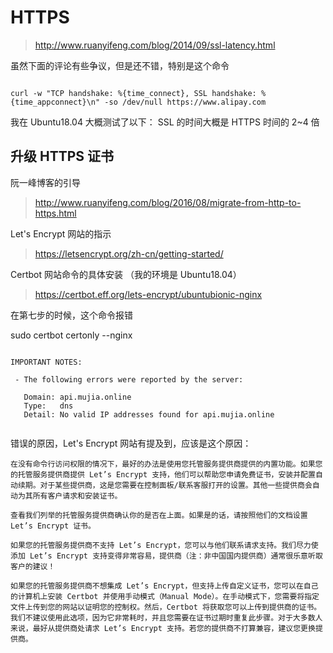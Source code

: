 # HTTPS

> http://www.ruanyifeng.com/blog/2014/09/ssl-latency.html

虽然下面的评论有些争议，但是还不错，特别是这个命令

```

curl -w "TCP handshake: %{time_connect}, SSL handshake: %{time_appconnect}\n" -so /dev/null https://www.alipay.com

```

我在 Ubuntu18.04 大概测试了以下： SSL 的时间大概是 HTTPS 时间的 2~4 倍
 

## 升级 HTTPS 证书

阮一峰博客的引导
> http://www.ruanyifeng.com/blog/2016/08/migrate-from-http-to-https.html

Let's Encrypt 网站的指示
> https://letsencrypt.org/zh-cn/getting-started/

Certbot 网站命令的具体安装 （我的环境是 Ubuntu18.04）
> https://certbot.eff.org/lets-encrypt/ubuntubionic-nginx


在第七步的时候，这个命令报错

sudo certbot certonly --nginx


```

IMPORTANT NOTES:

 - The following errors were reported by the server:

   Domain: api.mujia.online
   Type:   dns
   Detail: No valid IP addresses found for api.mujia.online


```


错误的原因，Let's Encrypt 网站有提及到，应该是这个原因：

```
在没有命令行访问权限的情况下，最好的办法是使用您托管服务提供商提供的内置功能。如果您的托管服务提供商提供 Let’s Encrypt 支持，他们可以帮助您申请免费证书，安装并配置自动续期。对于某些提供商，这是您需要在控制面板/联系客服打开的设置。其他一些提供商会自动为其所有客户请求和安装证书。

查看我们列举的托管服务提供商确认你的是否在上面。如果是的话，请按照他们的文档设置 Let’s Encrypt 证书。

如果您的托管服务提供商不支持 Let’s Encrypt，您可以与他们联系请求支持。我们尽力使添加 Let’s Encrypt 支持变得非常容易，提供商（注：非中国国内提供商）通常很乐意听取客户的建议！

如果您的托管服务提供商不想集成 Let’s Encrypt，但支持上传自定义证书，您可以在自己的计算机上安装 Certbot 并使用手动模式（Manual Mode）。在手动模式下，您需要将指定文件上传到您的网站以证明您的控制权。然后，Certbot 将获取您可以上传到提供商的证书。我们不建议使用此选项，因为它非常耗时，并且您需要在证书过期时重复此步骤。对于大多数人来说，最好从提供商处请求 Let’s Encrypt 支持。若您的提供商不打算兼容，建议您更换提供商。

```

